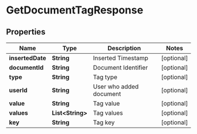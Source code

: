 

# GetDocumentTagResponse


## Properties

| Name | Type | Description | Notes |
|------------ | ------------- | ------------- | -------------|
|**insertedDate** | **String** | Inserted Timestamp |  [optional] |
|**documentId** | **String** | Document Identifier |  [optional] |
|**type** | **String** | Tag type |  [optional] |
|**userId** | **String** | User who added document |  [optional] |
|**value** | **String** | Tag value |  [optional] |
|**values** | **List&lt;String&gt;** | Tag values |  [optional] |
|**key** | **String** | Tag key |  [optional] |



